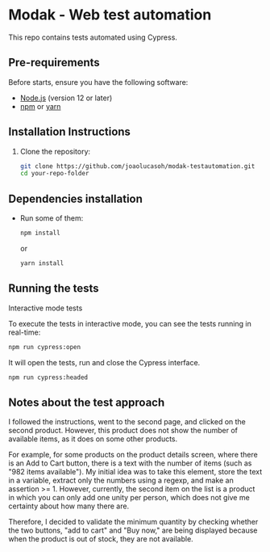 # Modak - Web test automation

This repo contains tests automated using Cypress.

## Pre-requirements

Before starts, ensure you have the following software:

- [Node.js](https://nodejs.org/en/) (version 12 or later)
- [npm](https://www.npmjs.com/get-npm) or [yarn](https://yarnpkg.com/)

## Installation Instructions
1. Clone the repository:
   ```bash
   git clone https://github.com/joaolucasoh/modak-testautomation.git
   cd your-repo-folder
   ```

## Dependencies installation
* Run some of them:
    ```bash
    npm install
    ```
    or
    ```bash
    yarn install
    ```
## Running the tests
Interactive mode tests

To execute the tests in interactive mode, you can see the tests running in real-time:
```bash
npm run cypress:open
```
It will open the tests, run and close the Cypress interface.
```bash
npm run cypress:headed
```
## Notes about the test approach

I followed the instructions, went to the second page, and clicked on the second product. However, this product does not show the number of available items, as it does on some other products. 

For example, for some products on the product details screen, where there is an Add to Cart button, there is a text with the number of items (such as "982 items available").
My initial idea was to take this element, store the text in a variable, extract only the numbers using a regexp, and make an assertion >= 1.
However, currently, the second item on the list is a product in which you can only add one unity per person, which does not give me certainty about how many there are. 

Therefore, I decided to validate the minimum quantity by checking whether the two buttons, "add to cart" and "Buy now," are being displayed because when the product is out of stock, they are not available.
